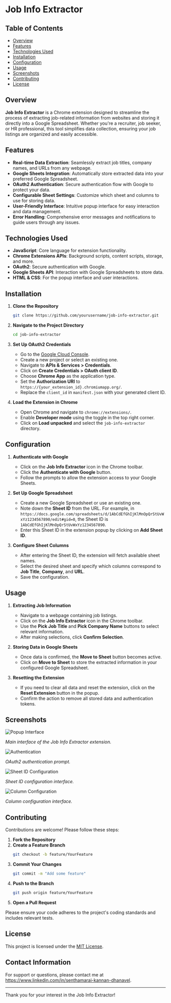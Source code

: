 # Job Info Extractor

## Table of Contents
- [Overview](#overview)
- [Features](#features)
- [Technologies Used](#technologies-used)
- [Installation](#installation)
- [Configuration](#configuration)
- [Usage](#usage)
- [Screenshots](#screenshots)
- [Contributing](#contributing)
- [License](#license)

## Overview

**Job Info Extractor** is a Chrome extension designed to streamline the process of extracting job-related information from websites and storing it directly into a Google Spreadsheet. Whether you're a recruiter, job seeker, or HR professional, this tool simplifies data collection, ensuring your job listings are organized and easily accessible.

## Features

- **Real-time Data Extraction**: Seamlessly extract job titles, company names, and URLs from any webpage.
- **Google Sheets Integration**: Automatically store extracted data into your preferred Google Spreadsheet.
- **OAuth2 Authentication**: Secure authentication flow with Google to protect your data.
- **Configurable Sheet Settings**: Customize which sheet and columns to use for storing data.
- **User-Friendly Interface**: Intuitive popup interface for easy interaction and data management.
- **Error Handling**: Comprehensive error messages and notifications to guide users through any issues.

## Technologies Used

- **JavaScript**: Core language for extension functionality.
- **Chrome Extensions APIs**: Background scripts, content scripts, storage, and more.
- **OAuth2**: Secure authentication with Google.
- **Google Sheets API**: Interaction with Google Spreadsheets to store data.
- **HTML & CSS**: For the popup interface and user interactions.

## Installation

1. **Clone the Repository**
   ```bash
   git clone https://github.com/yourusername/job-info-extractor.git
   ```

2. **Navigate to the Project Directory**
   ```bash
   cd job-info-extractor
   ```

3. **Set Up OAuth2 Credentials**
   - Go to the [Google Cloud Console](https://console.cloud.google.com/).
   - Create a new project or select an existing one.
   - Navigate to **APIs & Services > Credentials**.
   - Click on **Create Credentials > OAuth client ID**.
   - Choose **Chrome App** as the application type.
   - Set the **Authorization URI** to `https://{your_extension_id}.chromiumapp.org/`.
   - Replace the `client_id` in `manifest.json` with your generated client ID.

4. **Load the Extension in Chrome**
   - Open Chrome and navigate to `chrome://extensions/`.
   - Enable **Developer mode** using the toggle in the top right corner.
   - Click on **Load unpacked** and select the `job-info-extractor` directory.

## Configuration

1. **Authenticate with Google**
   - Click on the **Job Info Extractor** icon in the Chrome toolbar.
   - Click the **Authenticate with Google** button.
   - Follow the prompts to allow the extension access to your Google Sheets.

2. **Set Up Google Spreadsheet**
   - Create a new Google Spreadsheet or use an existing one.
   - Note down the **Sheet ID** from the URL. For example, in `https://docs.google.com/spreadsheets/d/1AbCdEfGhIjKlMnOpQrStUvWxYz1234567890/edit#gid=0`, the Sheet ID is `1AbCdEfGhIjKlMnOpQrStUvWxYz1234567890`.
   - Enter this Sheet ID in the extension popup by clicking on **Add Sheet ID**.

3. **Configure Sheet Columns**
   - After entering the Sheet ID, the extension will fetch available sheet names.
   - Select the desired sheet and specify which columns correspond to **Job Title**, **Company**, and **URL**.
   - Save the configuration.

## Usage

1. **Extracting Job Information**
   - Navigate to a webpage containing job listings.
   - Click on the **Job Info Extractor** icon in the Chrome toolbar.
   - Use the **Pick Job Title** and **Pick Company Name** buttons to select relevant information.
   - After making selections, click **Confirm Selection**.

2. **Storing Data in Google Sheets**
   - Once data is confirmed, the **Move to Sheet** button becomes active.
   - Click on **Move to Sheet** to store the extracted information in your configured Google Spreadsheet.

3. **Resetting the Extension**
   - If you need to clear all data and reset the extension, click on the **Reset Extension** button in the popup.
   - Confirm the action to remove all stored data and authentication tokens.

## Screenshots

![Popup Interface](./images/popup.png)

*Main interface of the Job Info Extractor extension.*

![Authentication](./images/auth.png)

*OAuth2 authentication prompt.*

![Sheet ID Configuration](./images/sheet_id.png)

*Sheet ID configuration interface.*

![Column Configuration](./images/column.png)

*Column configuration interface.*

## Contributing

Contributions are welcome! Please follow these steps:

1. **Fork the Repository**
2. **Create a Feature Branch**
   ```bash
   git checkout -b feature/YourFeature
   ```
3. **Commit Your Changes**
   ```bash
   git commit -m "Add some feature"
   ```
4. **Push to the Branch**
   ```bash
   git push origin feature/YourFeature
   ```
5. **Open a Pull Request**

Please ensure your code adheres to the project's coding standards and includes relevant tests.

## License

This project is licensed under the [MIT License](LICENSE).

## Contact Information

For support or questions, please contact me at https://www.linkedin.com/in/senthamarai-kannan-dhanavel.

---

Thank you for your interest in the Job Info Extractor!


